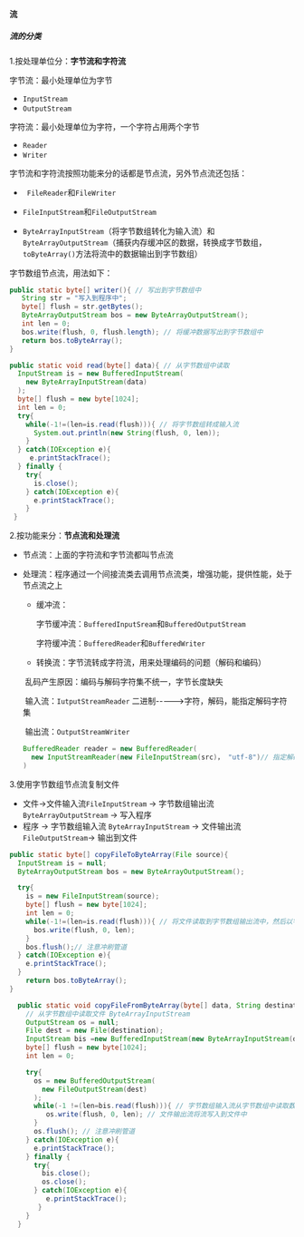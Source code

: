 #### 流

##### 流的分类

1.按处理单位分：__字节流和字符流__

字节流：最小处理单位为字节

* `InputStream`
* `OutputStream`

字符流：最小处理单位为字符，一个字符占用两个字节

* `Reader`
* `Writer`



字节流和字符流按照功能来分的话都是节点流，另外节点流还包括：

* ` FileReader`和`FileWriter`

* `FileInputStream`和`FileOutputStream`

* `ByteArrayInputStream`（将字节数组转化为输入流）和`ByteArrayOutputStream`（捕获内存缓冲区的数据，转换成字节数组，`toByteArray()`方法将流中的数据输出到字节数组）



字节数组节点流，用法如下：

```java
public static byte[] writer(){ // 写出到字节数组中
   String str = "写入到程序中";
   byte[] flush = str.getBytes();
   ByteArrayOutputStream bos = new ByteArrayOutputStream();
   int len = 0;
   bos.write(flush, 0, flush.length); // 将缓冲数据写出到字节数组中
   return bos.toByteArray();
}

public static void read(byte[] data){ // 从字节数组中读取
  InputStream is = new BufferedInputStream(
    new ByteArrayInputStream(data)
  );
  byte[] flush = new byte[1024];
  int len = 0;
  try{
    while(-1!=(len=is.read(flush))){ // 将字节数组转成输入流
      System.out.println(new String(flush, 0, len));
    }
  } catch(IOException e){
     e.printStackTrace();
  } finally {
    try{
      is.close();
    } catch(IOException e){
      e.printStackTrace();
    }
 }

```

2.按功能来分：__节点流和处理流__

* 节点流：上面的字符流和字节流都叫节点流

* 处理流：程序通过一个间接流类去调用节点流类，增强功能，提供性能，处于节点流之上

  * 缓冲流：

    字节缓冲流：`BufferedInputSream`和`BufferedOutputStream`

    字符缓冲流：`BufferedReader`和`BufferedWriter`

  * 转换流：字节流转成字符流，用来处理编码的问题（解码和编码）

  ​           乱码产生原因：编码与解码字符集不统一，字节长度缺失

  ​           输入流：`IutputStreamReader` 二进制----->字符，解码，能指定解码字符集

  ​           输出流：`OutputStreamWriter`

  ```java
  BufferedReader reader = new BufferedReader(
  	new InputStreamReader(new FileInputStream(src)， "utf-8")// 指定解码字符集,然后再将字节转成字符
  )
  ```

3.使用字节数组节点流复制文件

* 文件->文件输入流`FileInputStream`   -> 字节数组输出流 `ByteArrayOutputStream` -> 写入程序
* 程序 -> 字节数组输入流 `ByteArrayInputStream` -> 文件输出流`FileOutputStream`-> 输出到文件

```java
public static byte[] copyFileToByteArray(File source){
  InputStream is = null;
  ByteArrayOutputStream bos = new ByteArrayOutputStream();

  try{
    is = new FileInputStream(source);
    byte[] flush = new byte[1024];
    int len = 0;
    while(-1!=(len=is.read(flush))){ // 将文件读取到字节数组输出流中，然后以字节数组形式输出
      bos.write(flush, 0, len);
    }
    bos.flush();// 注意冲刷管道
  } catch(IOException e){
    e.printStackTrace();
  }
    return bos.toByteArray();
}

  public static void copyFileFromByteArray(byte[] data, String destination){
    // 从字节数组中读取文件 ByteArrayInputStream
    OutputStream os = null;
    File dest = new File(destination);
    InputStream bis =new BufferedInputStream(new ByteArrayInputStream(data));
    byte[] flush = new byte[1024];
    int len = 0;

    try{
      os = new BufferedOutputStream(
        new FileOutputStream(dest)
      );
      while(-1 !=(len=bis.read(flush))){ // 字节数组输入流从字节数组中读取数据存到流中
         os.write(flush, 0, len); // 文件输出流将流写入到文件中
      }
      os.flush(); // 注意冲刷管道
    } catch(IOException e){
      e.printStackTrace();
    } finally {
      try{
        bis.close();
        os.close();
      } catch(IOException e){
         e.printStackTrace();
       }
    }
  }
```

